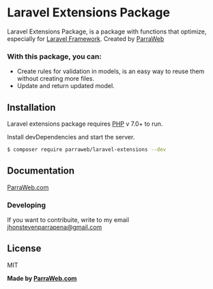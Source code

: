 # Laravel Extensions Package

Laravel Extensions Package, is a package with functions that optimize, especially for [Laravel Framework](https://laravel.com/). Created by [ParraWeb](https://parraweb.com/)

### With this package, you can:

  - Create rules for validation in models, is an easy way to reuse them without creating more files.
  - Update and return updated model.

## Installation

Laravel extensions package requires [PHP](https://php.net/) v 7.0+ to run.

Install devDependencies and start the server.

```sh
$ composer require parraweb/laravel-extensions --dev
```

## Documentation

[ParraWeb.com](https://www.parraweb.com)

### Developing

If you want to contribuite, write to my email jhonstevenparrapena@gmail.com

License
----

MIT

**Made by [ParraWeb.com](https://www.parraweb.com)**